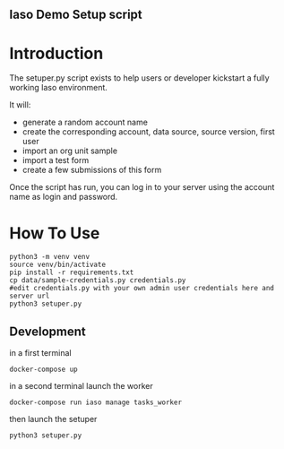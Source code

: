 Iaso Demo Setup script
----------------------

# Introduction 
The setuper.py script exists to help users or developer kickstart a fully working Iaso environment. 

It will:
- generate a random account name
- create the corresponding account, data source, source version, first user 
- import an org unit sample 
- import a test form
- create a few submissions of this form 

Once the script has run, you can log in to your server using the account name as login and password. 

# How To Use

```
python3 -m venv venv
source venv/bin/activate
pip install -r requirements.txt
cp data/sample-credentials.py credentials.py
#edit credentials.py with your own admin user credentials here and server url
python3 setuper.py
```



## Development


in a first terminal 
```
docker-compose up
```
in a second terminal launch the worker

```
docker-compose run iaso manage tasks_worker
```

then launch the setuper

```
python3 setuper.py
```
